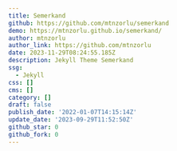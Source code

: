 ```yaml
---
title: Semerkand
github: https://github.com/mtnzorlu/semerkand
demo: https://mtnzorlu.github.io/semerkand/
author: mtnzorlu
author_link: https://github.com/mtnzorlu
date: 2023-11-29T08:24:55.185Z
description: Jekyll Theme Semerkand
ssg:
  - Jekyll
css: []
cms: []
category: []
draft: false
publish_date: '2022-01-07T14:15:14Z'
update_date: '2023-09-29T11:52:50Z'
github_star: 0
github_fork: 0
---
```

